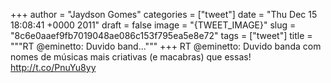 
+++
author = "Jaydson Gomes"
categories = ["tweet"]
date = "Thu Dec 15 18:08:41 +0000 2011"
draft = false
image = "{TWEET_IMAGE}"
slug = "8c6e0aaef9fb7019048ae086c153f795ea5e8e72"
tags = ["tweet"]
title = """RT @eminetto: Duvido band..."""
+++
RT @eminetto: Duvido banda com nomes de músicas mais criativas (e macabras) que essas!  http://t.co/PnuYu8yy
